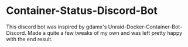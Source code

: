 # Container-Status-Discord-Bot
This discord bot was inspired by gdamx's Unraid-Docker-Container-Bot-Discord. Made a quite a few tweaks of my own and was left pretty happy with the end result.

